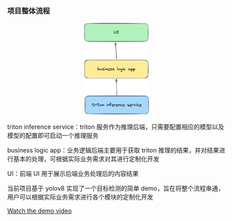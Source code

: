 ### 项目整体流程

<p align="center">
  <img src="doc/images/framework.png" alt="Framework Image" width="30%">
</p>

triton inference service：triton 服务作为推理后端，只需要配置相应的模型以及模型的配置即可启动一个推理服务

business logic app：业务逻辑后端主要用于获取 triton 推理的结果，并对结果进行基本的处理，可根据实际业务需求对其进行定制化开发

UI：前端 UI 用于展示后端业务处理后的内容结果



当前项目基于 yolov8 实现了一个目标检测的简单 demo，旨在将整个流程串通，用户可以根据实际业务需求进行各个模块的定制化开发

[Watch the demo video](doc/images/demo.mp4)
